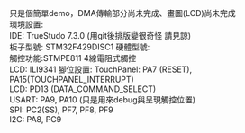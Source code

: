 只是個簡單demo，DMA傳輸部分尚未完成、畫圖(LCD)尚未完成  
環境設置:  
    IDE: TrueStudo 7.3.0 (用git後排版變很奇怪 請見諒)  
    板子型號: STM32F429DISC1 
硬體型號:  
    觸控功能:STMPE811 4線電阻式觸控  
    LCD: ILI9341 
腳位設置:
    TouchPanel: PA7 (RESET), PA15(TOUCHPANEL_INTERRUPT)  
    LCD: PD13 (DATA_COMMAND_SELECT)  
    USART: PA9, PA10 (只是用來debug與呈現觸控位置)  
    SPI: PC2(SS), PF7, PF8, PF9  
    I2C: PA8, PC9  
